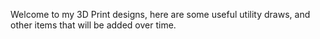 Welcome to my 3D Print designs, here are some useful utility draws, and other items that will be added over time.
